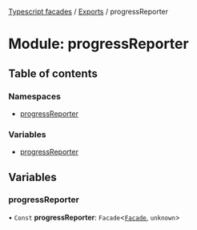 [Typescript facades](../index.md) / [Exports](../modules.md) / progressReporter

# Module: progressReporter

## Table of contents

### Namespaces

- [progressReporter](progressReporter.progressReporter-1.md)

### Variables

- [progressReporter](progressReporter.md#progressreporter)

## Variables

### progressReporter

• `Const` **progressReporter**: `Facade`<[`Facade`](../interfaces/progressReporter.progressReporter-1.Facade.md), `unknown`\>
